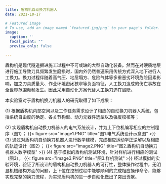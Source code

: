 ```yaml
---
title: 盾构机自动换刀机器人
date: 2021-10-17

# Featured image
# To use, add an image named `featured.jpg/png` to your page's folder. 
image:
  caption: ''
  focal_point: ""
  preview_only: false

---
```


盾构机是现代隧道掘进施工过程中不可或缺的大型自动化装备。然而在对硬质地层进行施工导致刀具频繁发生磨损时，国内外仍然普遍采用传统方式深入地下进行人工换刀。换刀过程伴随着高气压、地层塌方、危险气体等多重恶劣环境危险因素影响，加之刀具质量大、作业环境密闭狭窄等负面特征，人工换刀造成的伤亡事故在全世界范围频频发生。因此采用自动化方案代替人工换刀迫在眉睫。

<!--more-->
本实验室对于盾构机换刀机器人的研究取得了如下成果：

(1)	根据盾构机内部空间以及工作任务需求设计了相应的自动换刀机器人系统，包括系统自由度的确定、各关节构型、动力元器件选型以及强度校核等；

(2)	实现盾构机自动换刀机器人的电气系统设计，并为上下位机编写相应的控制程序（图1）；
{{< figure src="image1.PNG" title="图1.电气系统设计示意图" >}}
(3)	通过对盾构机自动换刀机器人进行数学建模，完成相应运动学正逆解以及相应的轨迹设计（图2）；
{{< figure src="image2.PNG" title="图2.盾构机自动换刀机器人数字模型" >}}
(4)	基于模拟的盾构机测试环境，针对样机进行相应的测试（图3）。
{{< figure src="image3.PNG" title="图3.样机测试" >}}
经过模拟的实验环境，验证了所设计的盾构机自动换刀机器人的可行性，整体操作过程中，无明显机械结构方面的问题，上下位在控制过程中能够顺利的完成相应操作命令，能够实现完整的换刀流程，为实现盾构机的进一步自动化做出了突出贡献。
